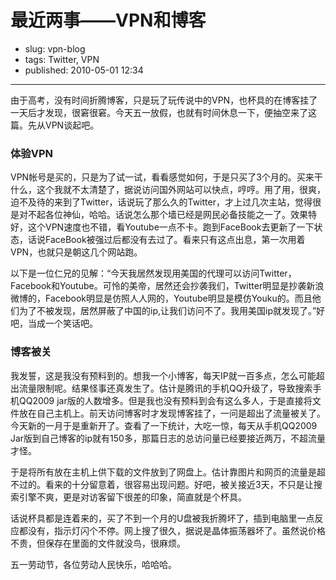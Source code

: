 # 最近两事——VPN和博客

- slug: vpn-blog
- tags: Twitter, VPN
- published: 2010-05-01 12:34

----------

由于高考，没有时间折腾博客，只是玩了玩传说中的VPN，也杯具的在博客挂了一天后才发现，很窘很窘。今天五一放假，也就有时间休息一下，便抽空来了这篇。先从VPN谈起吧。

### 体验VPN

VPN帐号是买的，只是为了试一试，看看感觉如何，于是只买了3个月的。买来干什么，这个我就不太清楚了，据说访问国外网站可以快点，哼哼。用了用，很爽，迫不及待的来到了Twitter，话说玩了那么久的Twitter，才上过几次主站，觉得很是对不起各位神仙，哈哈。话说怎么那个墙已经是网民必备技能之一了。效果特好，这个VPN速度也不错，看Youtube一点不卡。跑到FaceBook去更新了一下状态，话说FaceBook被强过后都没有去过了。看来只有这点出息，第一次用着VPN，也就只是朝这几个网站跑。

以下是一位仁兄的见解：“今天我居然发现用美国的代理可以访问Twitter，Facebook和Youtube。可怜的美帝，居然还会抄袭我们，Twitter明显是抄袭新浪微博的，Facebook明显是仿照人人网的，Youtube明显是模仿Youku的。而且他们为了不被发现，居然屏蔽了中国的ip,让我们访问不了。我用美国ip就发现了。”好吧，当成一个笑话吧。

### 博客被关

我发誓，这是我没有预料到的。想我一个小博客，每天IP就一百多点，怎么可能超出流量限制呢。结果怪事还真发生了。估计是腾讯的手机QQ升级了，导致搜索手机QQ2009 jar版的人数增多。但是我也没有预料到会有这么多人，于是直接将文件放在自己主机上。前天访问博客时才发现博客挂了，一问是超出了流量被关了。今天新的一月于是重新开了。查看了一下统计，大吃一惊，每天从手机QQ2009 Jar版到自己博客的ip就有150多，那篇日志的总访问量已经要接近两万，不超流量才怪。

于是将所有放在主机上供下载的文件放到了网盘上。估计靠图片和网页的流量是超不过的。看来的十分留意着，很容易出现问题。好吧，被关接近3天，不只是让搜索引擎不爽，更是对访客留下很差的印象，简直就是个杯具。

话说杯具都是连着来的，买了不到一个月的U盘被我折腾坏了，插到电脑里一点反应都没有，指示灯闪个不停。网上搜了很久，据说是晶体振荡器坏了。虽然说价格不贵，但保存在里面的文件就没鸟，很麻烦。

五一劳动节，各位劳动人民快乐，哈哈哈。
